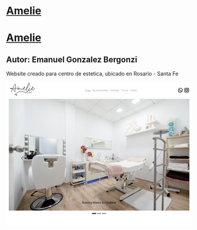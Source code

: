 # <a href="https://github.com/Emanuelgb91/Amelie" target="_blank">Amelie</a>

<h1>
  <a href="https://github.com/Emanuelgb91/Amelie" target="_blank">Amelie</a>
</h1>

<h2>
  Autor: Emanuel Gonzalez Bergonzi
</h2>

<p>
  Website creado para centro de estetica, ubicado en Rosario - Santa Fe
  </p>
  <img src="https://github.com/Emanuelgb91/Amelie/blob/main/Screenpage.png">
